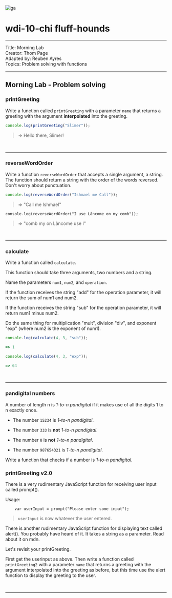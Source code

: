 ![ga](http://mobbook.generalassemb.ly/ga_cog.png)

# wdi-10-chi fluff-hounds

<hr>
Title: Morning Lab<br>
Creator: Thom Page<br>
Adapted by: Reuben Ayres<br>
Topics: Problem solving with functions<br>
<hr>

## Morning Lab - Problem solving

### printGreeting

Write a function called `printGreeting` with a parameter `name` that returns a greeting with the argument **interpolated** into the greeting.

```javascript
console.log(printGreeting("Slimer"));
```

> => Hello there, Slimer!

<br>
<hr>

### reverseWordOrder

Write a function `reverseWordOrder` that accepts a single argument, a string. The function should return a string with the order of the words reversed. Don't worry about punctuation.

```javascript
console.log(reverseWordOrder("Ishmael me Call"));
```

> => "Call me Ishmael"


```
console.log(reverseWordOrder("I use Lâncome on my comb"));
```

> => "comb my on Lâncome use I"


<br>
<hr>

### calculate

Write a function called `calculate`.

This function should take three arguments, two numbers and a string.

Name the parameters `num1`, `num2`, and `operation`.

If the function receives the string "add" for the operation parameter, it will return the sum of num1 and num2.

If the function receives the string "sub" for the operation parameter, it will return num1 minus num2.

Do the same thing for multiplication "mult", division "div", and exponent "exp" (where num2 is the exponent of num1).

```javascript
console.log(calculate(4, 3, "sub"));

=> 1
```

```javascript
console.log(calculate(4, 3, "exp"));

=> 64
```

<br>
<hr>

### pandigital numbers

A number of length n is _1-to-n pandigital_ if it makes use of all the digits 1 to n exactly once.

- The number `15234` is _1-to-n pandigital_.

- The number `333` is **not** _1-to-n pandigital_.

- The number `0` is **not** _1-to-n pandigital_.

- The number `987654321` is _1-to-n pandigital_.


Write a function that checks if a number is _1-to-n pandigital_.

### printGreeting v2.0

There is a very rudimentary JavaScript function for receiving user input called prompt().  

Usage: 

```
	var userInput = prompt("Please enter some input");
```

> `userInput` is now whatever the user entered.

There is another rudimentary JavaScript function for displaying text called alert(). You probably have heard of it. It takes a string as a parameter. Read about it on mdn.

Let's revisit your printGreeting.

First get the userinput as above. Then write a function called `printGreeting2` with a parameter `name` that returns a greeting with the argument interpolated into the greeting as before, but this time use the alert function to display the greeting to the user. 


<br>
<hr>

